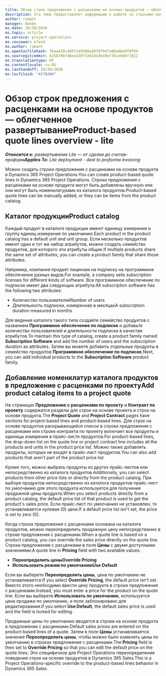 ```yaml
---
title: Обзор строк предложения с расценками на основе продуктов — облегченное развертывание
description: Эта тема предоставляет информацию о работе со строками предложений с расценками на основе продукта.
author: rumant
manager: Annbe
ms.date: 10/30/2020
ms.topic: article
ms.service: project-operations
ms.reviewer: kfend
ms.author: rumant
ms.openlocfilehash: f6aa428c486f149308ad078f9d7a80a0be0f0f04
ms.sourcegitcommit: 625878bf48ea530f3381843be0e778cebbbf1922
ms.translationtype: HT
ms.contentlocale: ru-RU
ms.lasthandoff: 10/30/2020
ms.locfileid: "4178204"
---
```

# <a name="product-based-quote-lines-overview---lite"></a><span data-ttu-id="1845e-103">Обзор строк предложения с расценками на основе продуктов — облегченное развертывание</span><span class="sxs-lookup"><span data-stu-id="1845e-103">Product-based quote lines overview - lite</span></span>

<span data-ttu-id="1845e-104">_**Относится к:** развертывание Lite — от сделки до счетов-проформ_</span><span class="sxs-lookup"><span data-stu-id="1845e-104">_**Applies To:** Lite deployment - deal to proforma invoicing_</span></span>

<span data-ttu-id="1845e-105">Можно создать строки предложения с расценками на основе продукта в Dynamics 365 Project Operations.</span><span class="sxs-lookup"><span data-stu-id="1845e-105">You can create product-based quote lines in Dynamics 365 Project Operations.</span></span> <span data-ttu-id="1845e-106">Строки предложения с расценками на основе продукта могут быть добавлены вручную или они могут быть номенклатурами из каталога продуктов.</span><span class="sxs-lookup"><span data-stu-id="1845e-106">Product-based quote lines can be manually added, or they can be items from the product catalog.</span></span>

## <a name="product-catalog"></a><span data-ttu-id="1845e-107">Каталог продукции</span><span class="sxs-lookup"><span data-stu-id="1845e-107">Product catalog</span></span>

<span data-ttu-id="1845e-108">Каждый продукт в каталоге продукции имеют единицу измерения и группу единиц измерения по умолчанию.</span><span class="sxs-lookup"><span data-stu-id="1845e-108">Each product in the product catalog has a default unit and unit group.</span></span> <span data-ttu-id="1845e-109">Если несколько продуктов имеют один и тот же набор атрибутов, можно создать семейство продуктов, для которого эти атрибуты общие.</span><span class="sxs-lookup"><span data-stu-id="1845e-109">If multiple products share the same set of attributes, you can create a product family that share those attributes.</span></span> 

<span data-ttu-id="1845e-110">Например, компания продает лицензии на подписку на программное обеспечение разных видов.</span><span class="sxs-lookup"><span data-stu-id="1845e-110">For example, a company sells subscription licenses for different kinds of software.</span></span> <span data-ttu-id="1845e-111">Все программное обеспечение по подписке имеет два следующих атрибута:</span><span class="sxs-lookup"><span data-stu-id="1845e-111">All subscription software has the following two attributes:</span></span>

- <span data-ttu-id="1845e-112">Количество пользователей</span><span class="sxs-lookup"><span data-stu-id="1845e-112">Number of users</span></span>
- <span data-ttu-id="1845e-113">Длительность подписки, измеренная в месяцах</span><span class="sxs-lookup"><span data-stu-id="1845e-113">A subscription duration measured in months</span></span>

<span data-ttu-id="1845e-114">Для ведения каталога такого типа создайте семейство продуктов с названием **Программное обеспечение по подписке** и добавьте количество пользователей и длительности подписки в качестве атрибутов.</span><span class="sxs-lookup"><span data-stu-id="1845e-114">To maintain this type of catalog, create a product family named **Subscription Software** and add the number of users and the subscription duration as attributes.</span></span> <span data-ttu-id="1845e-115">Затем вы можете добавить отдельные продукты в семейство продуктов **Программное обеспечение по подписке**.</span><span class="sxs-lookup"><span data-stu-id="1845e-115">Next, you can add individual products to the **Subscription Software** product family.</span></span>

## <a name="add-product-catalog-items-to-a-project-quote"></a><span data-ttu-id="1845e-116">Добавление номенклатур каталога продуктов в предложение с расценками по проекту</span><span class="sxs-lookup"><span data-stu-id="1845e-116">Add product catalog items to a project quote</span></span>

<span data-ttu-id="1845e-117">На страницах **Предложение с расценками по проекту** и **Контракт по проекту** содержатся разделы для строк на основе проекта и строк на основе продукта.</span><span class="sxs-lookup"><span data-stu-id="1845e-117">The **Project Quote** and **Project Contract** pages have sections for project-based lines and product-based lines.</span></span> <span data-ttu-id="1845e-118">Для строк на основе продуктов раскрывающийся список в строке предложения с расценками или строке контракта по проекту включает все продукты и единицы измерения в прайс-листе продуктов.</span><span class="sxs-lookup"><span data-stu-id="1845e-118">For product-based lines, the drop-down list on the quote line or project contract line includes all the products and units in the product price list.</span></span> <span data-ttu-id="1845e-119">Можно также добавлять продукты, которые не входят в прайс-лист продуктов.</span><span class="sxs-lookup"><span data-stu-id="1845e-119">You can also add products that aren't part of the product price list.</span></span>

<span data-ttu-id="1845e-120">Кроме того, можно выбрать продукты из других прайс-листов или непосредственно из каталога продуктов.</span><span class="sxs-lookup"><span data-stu-id="1845e-120">Additionally, you can select products from other price lists or directly from the product catalog.</span></span> <span data-ttu-id="1845e-121">При выборе продуктов непосредственно из каталога продуктов прайс-лист по умолчанию для этого продукта используется для получения продажной цены продукта.</span><span class="sxs-lookup"><span data-stu-id="1845e-121">When you select products directly from a product catalog, the default price list of that product is used to get the product's sales price.</span></span> <span data-ttu-id="1845e-122">Если прайс-лист по умолчанию не установлен, то устанавливается нулевая (0) цена.</span><span class="sxs-lookup"><span data-stu-id="1845e-122">If a default price list isn't set, the price is set to zero (0).</span></span>

<span data-ttu-id="1845e-123">Когда строка предложения с расценками основана на каталоге продуктов, можно переопределить продажную цену непосредственно в строке предложения с расценками.</span><span class="sxs-lookup"><span data-stu-id="1845e-123">When a quote line is based on a product catalog, you can override the sales price directly on the quote line.</span></span> <span data-ttu-id="1845e-124">Строка предложения с расценками в поле **Цены** с двумя доступными значениями:</span><span class="sxs-lookup"><span data-stu-id="1845e-124">A quote line in **Pricing** field with two available values:</span></span>

- <span data-ttu-id="1845e-125">**Переопределить цены**</span><span class="sxs-lookup"><span data-stu-id="1845e-125">**Override Pricing**</span></span>
- <span data-ttu-id="1845e-126">**Использовать режим по умолчанию**</span><span class="sxs-lookup"><span data-stu-id="1845e-126">**Use Default**</span></span>

<span data-ttu-id="1845e-127">Если вы выберете **Переопределить цены**, цена по умолчанию не устанавливается.</span><span class="sxs-lookup"><span data-stu-id="1845e-127">If you select **Override Pricing**, the default price isn't set.</span></span> <span data-ttu-id="1845e-128">Вместо этого необходимо ввести цену продукта в строке предложения с расценками.</span><span class="sxs-lookup"><span data-stu-id="1845e-128">Instead, you must enter a price for the product on the quote line.</span></span> <span data-ttu-id="1845e-129">Если вы выберете **Использовать по умолчанию**, используется цена продажи по умолчанию, и поле заблокировано для редактирования.</span><span class="sxs-lookup"><span data-stu-id="1845e-129">If you select **Use Default**, the default sales price is used and the field is locked for editing.</span></span>

<span data-ttu-id="1845e-130">Продажные цены по умолчанию вводятся в строки на основе продукта в предложении с расценками.</span><span class="sxs-lookup"><span data-stu-id="1845e-130">Default sales prices are entered on the product-based lines of a quote.</span></span> <span data-ttu-id="1845e-131">Затем в поле **Цены** устанавливается значение **Переопределить цены**, чтобы можно было изменять цены по умолчанию в строках предложения с расценками.</span><span class="sxs-lookup"><span data-stu-id="1845e-131">The **Pricing** field is then set to **Override Pricing** so that you can edit the default price on the quote lines.</span></span> <span data-ttu-id="1845e-132">Это специфичное для Project Operations переопределение поведения строк на основе продуктов в Dynamics 365 Sales.</span><span class="sxs-lookup"><span data-stu-id="1845e-132">This is a Project Operations-specific override to the product-based lines behavior in Dynamics 365 Sales.</span></span>

